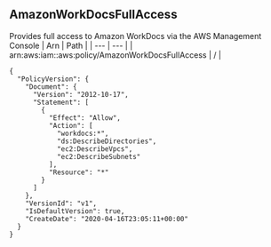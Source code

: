 
## AmazonWorkDocsFullAccess
Provides full access to Amazon WorkDocs via the AWS Management Console
| Arn | Path |
| --- | --- |
| arn:aws:iam::aws:policy/AmazonWorkDocsFullAccess | / |
```
{
  "PolicyVersion": {
    "Document": {
      "Version": "2012-10-17",
      "Statement": [
        {
          "Effect": "Allow",
          "Action": [
            "workdocs:*",
            "ds:DescribeDirectories",
            "ec2:DescribeVpcs",
            "ec2:DescribeSubnets"
          ],
          "Resource": "*"
        }
      ]
    },
    "VersionId": "v1",
    "IsDefaultVersion": true,
    "CreateDate": "2020-04-16T23:05:11+00:00"
  }
}
```
